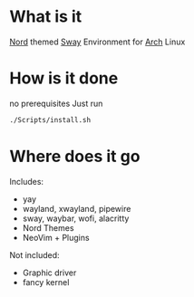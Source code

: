 # What is it

[Nord](https://www.nordtheme.com/) themed [Sway](https://swaywm.org/) Environment for [Arch](https://archlinux.org/) Linux

# How is it done

no prerequisites
Just run

```sh
./Scripts/install.sh
```

# Where does it go

Includes:

- yay
- wayland, xwayland, pipewire
- sway, waybar, wofi, alacritty
- Nord Themes
- NeoVim + Plugins

Not included:

- Graphic driver
- fancy kernel

